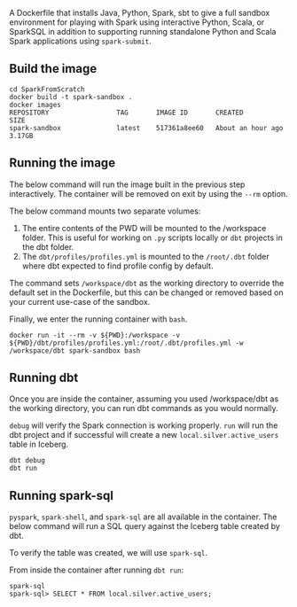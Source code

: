 A Dockerfile that installs Java, Python, Spark, sbt to give a full sandbox environment for playing with Spark using interactive Python, Scala, or SparkSQL in addition to supporting running standalone Python and Scala Spark applications using `spark-submit`.

## Build the image

```
cd SparkFromScratch
docker build -t spark-sandbox .
docker images
REPOSITORY                 TAG       IMAGE ID       CREATED             SIZE
spark-sandbox              latest    517361a8ee60   About an hour ago   3.17GB
```

## Running the image

The below command will run the image built in the previous step interactively. The container will be removed on exit by using the `--rm` option.

The below command mounts two separate volumes:
1. The entire contents of the PWD will be mounted to the /workspace folder. This is useful for working on `.py` scripts locally or `dbt` projects in the dbt folder.
2. The `dbt/profiles/profiles.yml` is mounted to the `/root/.dbt` folder where dbt expected to find profile config by default.

The command sets `/workspace/dbt` as the working directory to override the default set in the Dockerfile, but this can be changed or removed based on your current use-case of the sandbox.

Finally, we enter the running container with `bash`.

```
docker run -it --rm -v ${PWD}:/workspace -v ${PWD}/dbt/profiles/profiles.yml:/root/.dbt/profiles.yml -w /workspace/dbt spark-sandbox bash
```

## Running dbt

Once you are inside the container, assuming you used /workspace/dbt as the working directory, you can run dbt commands as you would normally.

`debug` will verify the Spark connection is working properly. `run` will run the dbt project and if successful will create a new `local.silver.active_users` table in Iceberg.

```
dbt debug
dbt run
```

## Running spark-sql

`pyspark`, `spark-shell`, and `spark-sql` are all available in the container. The below command will run a SQL query against the Iceberg table created by dbt.

To verify the table was created, we will use `spark-sql`.

From inside the container after running `dbt run`:

```
spark-sql
spark-sql> SELECT * FROM local.silver.active_users;
```

